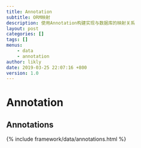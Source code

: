 ```yaml
---
title: Annotation
subtitle: ORM映射
description: 使用Annotation构建实现与数据库的映射关系
layout: post
categories: []
tags: []
menus:
    - data
    - annotation
author: likly
date: 2019-03-25 22:07:16 +800
version: 1.0
---
```


# Annotation



## Annotations


{% include framework/data/annotations.html %}